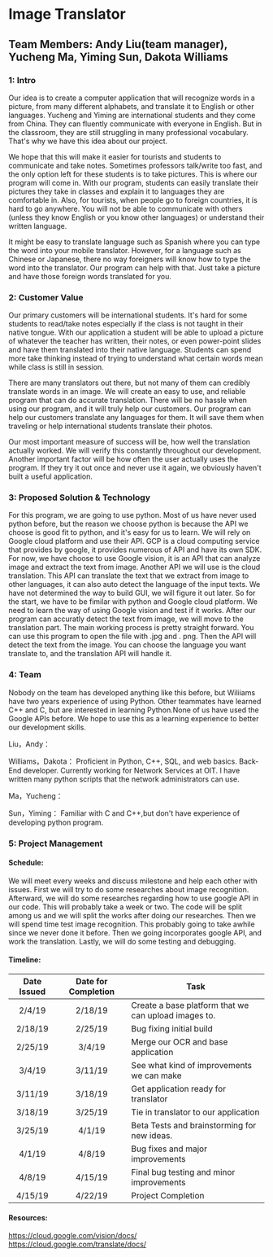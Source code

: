 # Image Translator
## Team Members: Andy Liu(team manager), Yucheng Ma, Yiming Sun, Dakota Williams 

### 1: Intro
<p>   Our idea is to create a computer application that will recognize words in a picture, from many different alphabets, and translate it to English or other languages. Yucheng and Yiming are international students and they come from China. They can fluently communicate with everyone in English. But in the classroom, they are still struggling in many professional vocabulary. That's why we have this idea about our project.</p>
<p> We hope that this will make it easier for tourists and students to communicate and take notes. Sometimes professors talk/write too fast, and the only option left for these students is to take pictures. This is where our program will come in. With our program, students can easily translate their pictures they take in classes and explain it to languages they are comfortable in. Also, for tourists, when people go to foreign countries, it is hard to go anywhere. You will not be able to communicate with others (unless they know English or you know other languages) or understand their written language.</p>
<p> It might be easy to translate language such as Spanish where you can type the word into your mobile translator. However, for a language such as Chinese or Japanese, there no way foreigners will know how to type the word into the translator. Our program can help with that. Just take a picture and have those foreign words translated for you. </p>
 
### 2: Customer Value

<p> Our primary customers will be international students. It's hard for some students to read/take notes especially if the class is not taught in their native tongue. With our application a student will be able to upload a picture of whatever the teacher has written, their notes, or even power-point slides and have them translated into their native language. Students can spend more take thinking instead of trying to understand what certain words mean while class is still in session. </p>
<p> There are many translators out there, but not many of them can credibly translate words in an image. We will create an easy to use, and reliable program that can do accurate translation. There will be no hassle when using our program, and it will truly help our customers. Our program can help our customers translate any languages for them. It will save them when traveling or help international students translate their photos.</p>
<p> Our most important measure of success will be, how well the translation actually worked. We will verify this constantly throughout our development. Another important factor will be how often the user actually uses the program. If they try it out once and never use it again, we obviously haven't built a useful application.


### 3: Proposed Solution & Technology
<p> For this program, we are going to use python. Most of us have never used python before, but the reason we choose python is because the API we choose is good fit to python, and it's easy for us to learn. We will rely on Google cloud platform and use their API. GCP is a cloud computing service that provides by google, it provides numerous of API and have its own SDK. For now, we have choose to use Google vision, it is an API that can analyze image and extract the text from image. Another API we will use is the cloud translation. This API can translate the text that we extract from image to other languages, it can also auto detect the language of the input texts. We have not determined the way to build GUI, we will figure it out later. So for the start, we have to be fimilar with python and Google cloud platform. We need to learn the way of using Google vision and test if it works. After our program can accuratly detect the text from image, we will move to the translation part. The main working process is pretty straight forward. You can use this program to open the file with .jpg and . png. Then the API will detect the text from the image. You can choose the language you want translate to, and the translation API will handle it. </p>

### 4: Team
<p>Nobody on the team has developed anything like this before, but Wiliiams have two years experience of using Python. Other teammates have learned C++ and C, but are interested in learning Python.None of us have used the Google APIs before. We hope to use this as a learning experience to better our development skills. </p>

Liu，Andy：

Williams，Dakota：
Proficient in Python, C++, SQL, and web basics. Back-End developer.
Currently working for Network Services at OIT. I have written many python scripts that the network administrators can use.

Ma，Yucheng：

Sun，Yiming：
Familiar with C and C++,but don't have experience of developing python program.



### 5: Project Management
#### Schedule:
<p>We will meet every weeks and discuss milestone and help each other with issues. First we will try to do some researches about image recognition. Afterward, we will do some researches regarding how to use google API in our code. This will probably take a week or two. The code will be split among us and we will split the works after doing our researches. Then we will spend time test image recognition. This probably going to take awhile since we never done it before. Then we going incorporates google API, and work the translation. Lastly, we will do some testing and debugging.</p>

#### Timeline:
  
  | Date Issued | Date for Completion | Task |
  | :---: | :---: | --- |
  | 2/4/19 | 2/18/19 | Create a base platform that we can upload images to. |
  | 2/18/19 | 2/25/19 | Bug fixing initial build |
  | 2/25/19 | 3/4/19 | Merge our OCR and base application |
  | 3/4/19 | 3/11/19 | See what kind of improvements we can make |
  | 3/11/19 | 3/18/19 | Get application ready for translator |
  | 3/18/19 | 3/25/19 | Tie in translator to our application |
  | 3/25/19 | 4/1/19 | Beta Tests and brainstorming for new ideas. |
  | 4/1/19 | 4/8/19 | Bug fixes and major improvements |
  | 4/8/19 | 4/15/19 | Final bug testing and minor improvements |
  | 4/15/19 | 4/22/19 | Project Completion |


#### Resources: 
https://cloud.google.com/vision/docs/ <br/> 
https://cloud.google.com/translate/docs/

